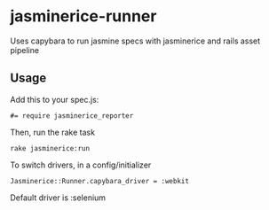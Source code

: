 jasminerice-runner
==================

Uses capybara to run jasmine specs with jasminerice and rails asset pipeline

Usage
-----

Add this to your spec.js:

    #= require jasminerice_reporter
  
Then, run the rake task

    rake jasminerice:run
    
To switch drivers, in a config/initializer

    Jasminerice::Runner.capybara_driver = :webkit
    
Default driver is :selenium